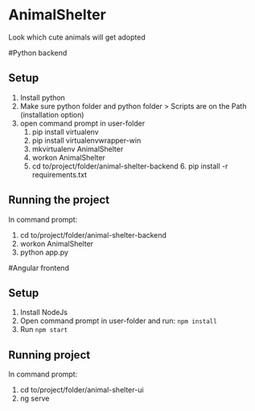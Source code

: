 # AnimalShelter
Look which cute animals will get adopted

#Python backend

## Setup

1. Install python
2. Make sure python folder and python folder > Scripts are on the Path (installation option)
3. open command prompt in user-folder
	1. pip install virtualenv
 	2. pip install virtualenvwrapper-win
	3. mkvirtualenv AnimalShelter
	4. workon AnimalShelter
	5. cd to/project/folder/animal-shelter-backend
    	6. pip install -r requirements.txt

## Running the project

In command prompt:

1. cd to/project/folder/animal-shelter-backend
2. workon AnimalShelter
3. python app.py 


#Angular frontend

## Setup
1. Install NodeJs
2. Open command prompt in user-folder and run: ````npm install````
3. Run ````npm start````

## Running project
In command prompt:
1. cd to/project/folder/animal-shelter-ui
2. ng serve